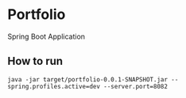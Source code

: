 # Portfolio
Spring Boot Application


## How to run
```
java -jar target/portfolio-0.0.1-SNAPSHOT.jar --spring.profiles.active=dev --server.port=8082
```